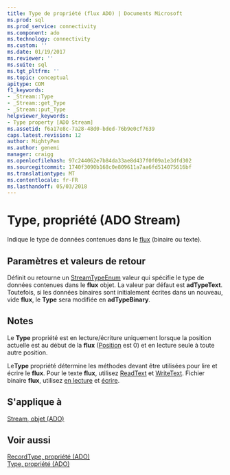 ```yaml
---
title: Type de propriété (flux ADO) | Documents Microsoft
ms.prod: sql
ms.prod_service: connectivity
ms.component: ado
ms.technology: connectivity
ms.custom: ''
ms.date: 01/19/2017
ms.reviewer: ''
ms.suite: sql
ms.tgt_pltfrm: ''
ms.topic: conceptual
apitype: COM
f1_keywords:
- _Stream::Type
- _Stream::get_Type
- _Stream::put_Type
helpviewer_keywords:
- Type property [ADO Stream]
ms.assetid: f6a17e8c-7a28-48d0-bded-76b9e0cf7639
caps.latest.revision: 12
author: MightyPen
ms.author: genemi
manager: craigg
ms.openlocfilehash: 97c244062e7b84da33ae8d437f0f09a1e3dfd302
ms.sourcegitcommit: 1740f3090b168c0e809611a7aa6fd514075616bf
ms.translationtype: MT
ms.contentlocale: fr-FR
ms.lasthandoff: 05/03/2018
---
```

# <a name="type-property-ado-stream"></a>Type, propriété (ADO Stream)
Indique le type de données contenues dans le [flux](../../../ado/reference/ado-api/stream-object-ado.md) (binaire ou texte).  
  
## <a name="settings-and-return-values"></a>Paramètres et valeurs de retour  
 Définit ou retourne un [StreamTypeEnum](../../../ado/reference/ado-api/streamtypeenum.md) valeur qui spécifie le type de données contenues dans le **flux** objet. La valeur par défaut est **adTypeText**. Toutefois, si les données binaires sont initialement écrites dans un nouveau, vide **flux**, le **Type** sera modifiée en **adTypeBinary**.  
  
## <a name="remarks"></a>Notes  
 Le **Type** propriété est en lecture/écriture uniquement lorsque la position actuelle est au début de la **flux** ([Position](../../../ado/reference/ado-api/position-property-ado.md) est 0) et en lecture seule à toute autre position.  
  
 Le**Type** propriété détermine les méthodes devant être utilisées pour lire et écrire le **flux**. Pour le texte **flux**, utilisez [ReadText](../../../ado/reference/ado-api/readtext-method.md) et [WriteText](../../../ado/reference/ado-api/writetext-method.md). Fichier binaire **flux**, utilisez [en lecture](../../../ado/reference/ado-api/read-method.md) et [écrire](../../../ado/reference/ado-api/write-method.md).  
  
## <a name="applies-to"></a>S'applique à  
 [Stream, objet (ADO)](../../../ado/reference/ado-api/stream-object-ado.md)  
  
## <a name="see-also"></a>Voir aussi  
 [RecordType, propriété (ADO)](../../../ado/reference/ado-api/recordtype-property-ado.md)   
 [Type, propriété (ADO)](../../../ado/reference/ado-api/type-property-ado.md)
